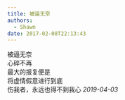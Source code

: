 ```yaml
---
title: 被逼无奈
authors:
  - Shawn
date: 2017-02-08T22:13:43
---
```



被逼无奈  
心碎不再  
最大的报复便是  
将虚情假意进行到底  
伤我者，永远也得不到我心
*2019-04-03*